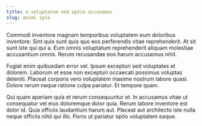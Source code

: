 ```yaml
---
title: a voluptatum sed optio accusamus
slug: animi ipsa
---
```


Commodi inventore magnam temporibus voluptatem eum doloribus inventore. Sint quis sunt quis quo eos perferendis vitae reprehenderit. At sit sunt iste qui qui a. Eum omnis voluptatum reprehenderit aliquam molestiae accusantium omnis. Rerum recusandae eos harum accusamus nihil.

Fugiat enim quibusdam error vel. Ipsum excepturi sed voluptates et dolorem. Laborum et esse non excepturi occaecati possimus voluptas deleniti. Placeat corporis vero voluptatem maxime nostrum labore quasi. Dolore rerum neque ratione culpa pariatur. Et tempore quam.

Qui quam aperiam quia et rerum consequuntur et. In accusamus vitae ut consequatur vel eius doloremque dolor quia. Rerum labore inventore est dolor id. Quia officiis laudantium harum aut. Placeat aut architecto iste nulla neque officiis nihil qui illo. Porro ut pariatur optio voluptatem eaque.
